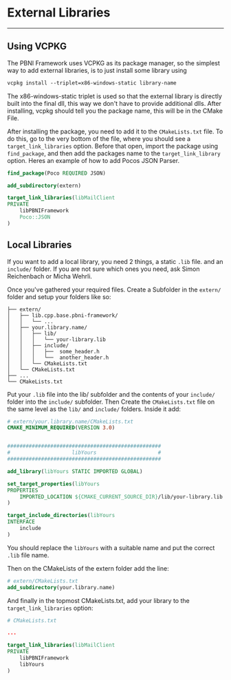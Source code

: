 # External Libraries
---

## Using VCPKG

The PBNI Framework uses VCPKG as its package manager, so the simplest way to add external libraries, is to just install some library using
```ps
vcpkg install --triplet=x86-windows-static library-name
```
The x86-windows-static triplet is used so that the external library is directly built into the final dll, this way we don't have to provide additional dlls.
After installing, vcpkg should tell you the package name, this will be in the CMake File.

After installing the package, you need to add it to the `CMakeLists.txt` file. To do this, go to the very bottom of the file, where you should see a `target_link_libraries` option. Before that open, import the package using `find_package`, and then add the packages name to the `target_link_library` option. Heres an example of how to add Pocos JSON Parser. 
```cmake
find_package(Poco REQUIRED JSON)

add_subdirectory(extern)

target_link_libraries(libMailClient
PRIVATE
	libPBNIFramework
	Poco::JSON
)
```


## Local Libraries

If you want to add a local library, you need 2 things, a static `.lib` file. and an `include/` folder. If you are not sure which ones you need, ask Simon Reichenbach or Micha Wehrli.

Once you've gathered your required files. Create a Subfolder in the `extern/` folder and setup your folders like so:
```
├── extern/
│   ├── lib.cpp.base.pbni-framework/
│   │   └── ...
│   ├── your.library.name/
│   │   ├── lib/
│   │   │   └── your-library.lib
│   │   ├── include/
│   │   │   ├──  some_header.h
│   │   │   └──  another_header.h
│   │   └── CMakeLists.txt
│   └── CMakeLists.txt
├── ...
└── CMakeLists.txt
```
Put your `.lib` file into the lib/ subfolder and the contents of your `include/` folder into the `include/` subfolder. Then Create the `CMakeLists.txt` file on the same level as the `lib/` and `include/` folders. Inside it add:
```cmake
# extern/your.library.name/CMakeLists.txt
CMAKE_MINIMUM_REQUIRED(VERSION 3.0)


##################################################
#                    libYours                    #
##################################################

add_library(libYours STATIC IMPORTED GLOBAL)

set_target_properties(libYours
PROPERTIES
	IMPORTED_LOCATION ${CMAKE_CURRENT_SOURCE_DIR}/lib/your-library.lib
)

target_include_directories(libYours
INTERFACE
	include
)
```
You should replace the `libYours` with a suitable name and put the correct `.lib` file name.

Then on the CMakeLists of the extern folder add the line:
```cmake
# extern/CMakeLists.txt
add_subdirectory(your.library.name)
```

And finally in the topmost CMakeLists.txt, add your library to the  `target_link_libraries` option:
```cmake
# CMakeLists.txt

...

target_link_libraries(libMailClient
PRIVATE
	libPBNIFramework
    libYours
)
```